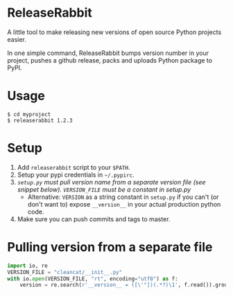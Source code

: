 # ReleaseRabbit

A little tool to make releasing new versions of open source Python projects easier.

In one simple command, ReleaseRabbit bumps version number in your project, pushes a github release, packs and uploads Python package to PyPI.

# Usage

```
$ cd myproject
$ releaserabbit 1.2.3
```

# Setup

1. Add `releaserabbit` script to your `$PATH`.
1. Setup your pypi credentials in `~/.pypirc`.
1. *`setup.py` must pull version name from a separate version file (see snippet below). `VERSION_FILE` must be a constant in setup.py*
    - Alternative: `VERSION` as a string constant in `setup.py` if you can't (or don't want to) expose `__version__` in your actual production python code.
1. Make sure you can push commits and tags to master.

# Pulling version from a separate file

```python
import io, re
VERSION_FILE = "cleancat/__init__.py"
with io.open(VERSION_FILE, "rt", encoding="utf8") as f:
    version = re.search(r'__version__ = ([\'"])(.*?)\1', f.read()).group(2)
```
